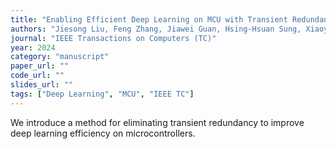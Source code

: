 ```yaml
---
title: "Enabling Efficient Deep Learning on MCU with Transient Redundancy Elimination"
authors: "Jiesong Liu, Feng Zhang, Jiawei Guan, Hsing-Hsuan Sung, Xiaoyong Du, Xipeng Shen"
journal: "IEEE Transactions on Computers (TC)"
year: 2024
category: "manuscript"
paper_url: ""
code_url: ""
slides_url: ""
tags: ["Deep Learning", "MCU", "IEEE TC"]
---
```

We introduce a method for eliminating transient redundancy to improve deep learning efficiency on microcontrollers.
